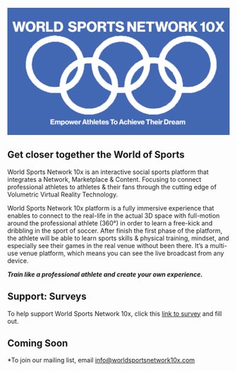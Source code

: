 


![](/images/leeslogojpeg.jpg)


       


## Get closer together the World of Sports

World Sports Network 10x is an interactive social sports platform that integrates a Network, Marketplace & Content. Focusing to connect professional athletes to athletes & their fans through the cutting edge of Volumetric Virtual Reality Technology.

World Sports Network 10x platform is a fully immersive experience that enables to connect to the real-life in the actual 3D space with full-motion around the professional athlete (360°) in order to learn a free-kick and dribbling in the sport of soccer. After finish the first phase of the platform, the athlete will be able to learn sports skills & physical training, mindset, and especially see their games in the real venue without been there. It’s a multi-use venue platform, which means you can see the live broadcast from any device.

***Train like a professional athlete and create your own experience.***

## Support: Surveys
To help support World Sports Network 10x, click this [link to survey](https://forms.gle/qCB7x28kM2rjUCCA6) and fill out.

## Coming Soon
*To join our mailing list, email info@worldsportsnetwork10x.com
